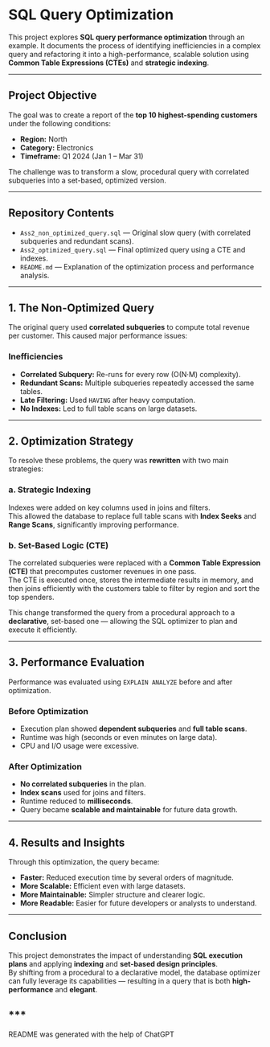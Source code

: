 # SQL Query Optimization

This project explores **SQL query performance optimization** through an example. It documents the process of identifying inefficiencies in a complex query and refactoring it into a high-performance, scalable solution using **Common Table Expressions (CTEs)** and **strategic indexing**.

---

## Project Objective

The goal was to create a report of the **top 10 highest-spending customers** under the following conditions:

- **Region:** North  
- **Category:** Electronics  
- **Timeframe:** Q1 2024 (Jan 1 – Mar 31)

The challenge was to transform a slow, procedural query with correlated subqueries into a set-based, optimized version.

---

## Repository Contents

- `Ass2_non_optimized_query.sql` — Original slow query (with correlated subqueries and redundant scans).  
- `Ass2_optimized_query.sql` — Final optimized query using a CTE and indexes.  
- `README.md` — Explanation of the optimization process and performance analysis.

---

## 1. The Non-Optimized Query

The original query used **correlated subqueries** to compute total revenue per customer. This caused major performance issues:

### Inefficiencies
- **Correlated Subquery:** Re-runs for every row (O(N·M) complexity).  
- **Redundant Scans:** Multiple subqueries repeatedly accessed the same tables.  
- **Late Filtering:** Used `HAVING` after heavy computation.  
- **No Indexes:** Led to full table scans on large datasets.

---

## 2. Optimization Strategy

To resolve these problems, the query was **rewritten** with two main strategies:

### a. Strategic Indexing

Indexes were added on key columns used in joins and filters.  
This allowed the database to replace full table scans with **Index Seeks** and **Range Scans**, significantly improving performance.

### b. Set-Based Logic (CTE)

The correlated subqueries were replaced with a **Common Table Expression (CTE)** that precomputes customer revenues in one pass.  
The CTE is executed once, stores the intermediate results in memory, and then joins efficiently with the customers table to filter by region and sort the top spenders.

This change transformed the query from a procedural approach to a **declarative**, set-based one — allowing the SQL optimizer to plan and execute it efficiently.

---

## 3. Performance Evaluation

Performance was evaluated using `EXPLAIN ANALYZE` before and after optimization.

### Before Optimization
- Execution plan showed **dependent subqueries** and **full table scans**.  
- Runtime was high (seconds or even minutes on large data).  
- CPU and I/O usage were excessive.

### After Optimization
- **No correlated subqueries** in the plan.  
- **Index scans** used for joins and filters.  
- Runtime reduced to **milliseconds**.  
- Query became **scalable and maintainable** for future data growth.

---

## 4. Results and Insights

Through this optimization, the query became:

- **Faster:** Reduced execution time by several orders of magnitude.  
- **More Scalable:** Efficient even with large datasets.  
- **More Maintainable:** Simpler structure and clearer logic.  
- **More Readable:** Easier for future developers or analysts to understand.

---

## Conclusion

This project demonstrates the impact of understanding **SQL execution plans** and applying **indexing** and **set-based design principles**.  
By shifting from a procedural to a declarative model, the database optimizer can fully leverage its capabilities — resulting in a query that is both **high-performance** and **elegant**.

## ***
README was generated with the help of ChatGPT
